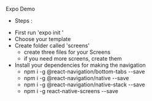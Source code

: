 Expo Demo

- Steps :

* First run 'expo init <name>'
* Choose your template
* Create folder called 'screens'
  - create three files for your Screens
  - if you need more screens, create them
* Install your dependencies for making the navigation
  - npm i -g @react-navigation/bottom-tabs --save
  - npm i -g @react-navigation/native --save
  - npm i -g @react-navigation/native-stack --save
  - npm i -g react-native-screens --save
